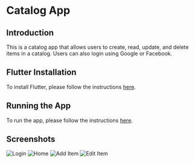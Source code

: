 
# Catalog App

## Introduction

This is a catalog app that allows users to create, read, update, and delete items in a catalog. Users can also login using Google or Facebook.

## Flutter Installation

To install Flutter, please follow the instructions [here](https://flutter.dev/docs/get-started/install).

## Running the App

To run the app, please follow the instructions [here](https://flutter.dev/docs/get-started/test-drive?tab=terminal).

## Screenshots

![Login](screenshots/login.png)
![Home](screenshots/home.png)
![Add Item](screenshots/add_item.png)
![Edit Item](screenshots/edit_item.png)